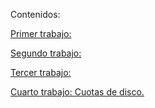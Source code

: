 Contenidos:

[Primer trabajo: ](./1-instalacion/README.md)

[Segundo trabajo: ](./2-usuarios-grupos-etc-passwd-e-etc-shadow/README.md)

[Tercer trabajo: ](./arch-remote/README.md)

[Cuarto trabajo: Cuotas de disco.](./tarefa4/README.md)